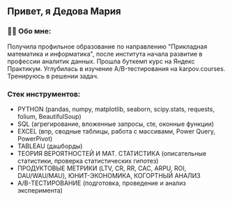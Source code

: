 ## Привет, я Дедова Мария

### 👩‍💻 Обо мне:
Получила профильное образование по направлению "Прикладная математика и информатика", 
после института начала развитие в профессии аналитик данных. Прошла буткемп курс на Яндекс Практикум. 
Углубилась в изучение A/B-тестирования на karpov.courses. Тренируюсь в решении задач.

### Стек инструментов:
- PYTHON (pandas, numpy, matplotlib, seaborn, scipy.stats, requests, folium, BeautifulSoup)
- SQL (агрегирование, вложенные запросы, cte, оконные функции)
- EXCEL (впр, сводные таблицы, работа с массивами, Power Query, PowerPivot)
- TABLEAU (дашборды)
- ТЕОРИЯ ВЕРОЯТНОСТЕЙ И МАТ. СТАТИСТИКА (описательные статистики, проверка статистических гипотез)
- ПРОДУКТОВЫЕ МЕТРИКИ (LTV, CR, RR, CAC, ARPU, ROI, DAU/WAU/MAU), ЮНИТ-ЭКОНОМИКА, КОГОРТНЫЙ АНАЛИЗ
- A/B-ТЕСТИРОВАНИЕ (подготовка, проведение и анализ эксперимента)
